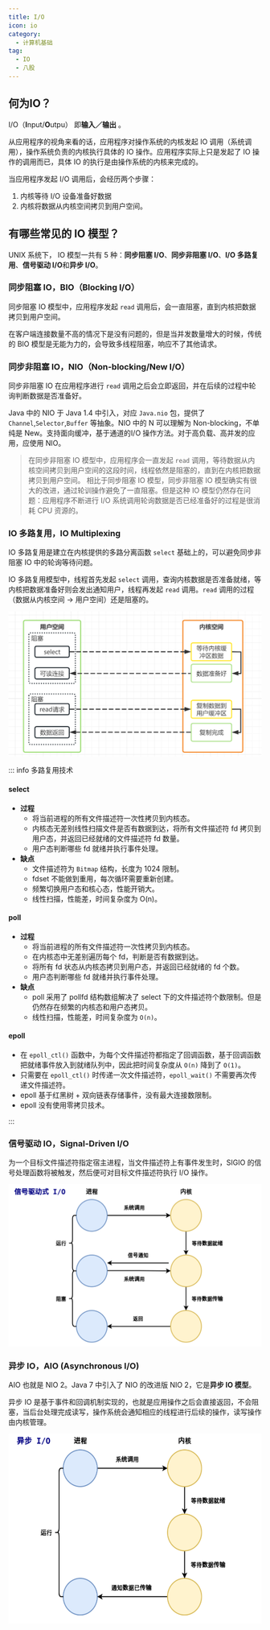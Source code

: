 ```yaml
---
title: I/O
icon: io
category:
  - 计算机基础
tag:
  - IO
  - 八股
---
```

## 何为IO？

I/O（**I**nput/**O**utpu） 即**输入／输出** 。

从应用程序的视角来看的话，应用程序对操作系统的内核发起 IO 调用（系统调用），操作系统负责的内核执行具体的 IO 操作。应用程序实际上只是发起了 IO 操作的调用而已，具体 IO 的执行是由操作系统的内核来完成的。

当应用程序发起 I/O 调用后，会经历两个步骤：

1. 内核等待 I/O 设备准备好数据
2. 内核将数据从内核空间拷贝到用户空间。

<!-- more -->

## 有哪些常见的 IO 模型？

UNIX 系统下， IO 模型一共有 5 种：**同步阻塞 I/O**、**同步非阻塞 I/O**、**I/O 多路复用**、**信号驱动 I/O**和**异步 I/O**。

### 同步阻塞 IO，BIO（Blocking I/O）

同步阻塞 IO 模型中，应用程序发起 `read` 调用后，会一直阻塞，直到内核把数据拷贝到用户空间。

在客户端连接数量不高的情况下是没有问题的，但是当并发数量增大的时候，传统的 BIO 模型是无能为力的，会导致多线程阻塞，响应不了其他请求。

### 同步非阻塞 IO，NIO（Non-blocking/New I/O）

同步非阻塞 IO 在应用程序进行 `read` 调用之后会立即返回，并在后续的过程中轮询判断数据是否准备好。

Java 中的 NIO 于 Java 1.4 中引入，对应 `Java.nio` 包，提供了 `Channel`,`Selector`,`Buffer` 等抽象。NIO 中的 N 可以理解为 Non-blocking，不单纯是 New。支持面向缓冲，基于通道的I/O 操作方法。对于高负载、高并发的应用，应使用 NIO。

> 在同步非阻塞 IO 模型中，应用程序会一直发起 `read` 调用，等待数据从内核空间拷贝到用户空间的这段时间，线程依然是阻塞的，直到在内核把数据拷贝到用户空间。
> 相比于同步阻塞 IO 模型，同步非阻塞 IO 模型确实有很大的改进，通过轮训操作避免了一直阻塞。但是这种 IO 模型仍然存在问题：应用程序不断进行 I/O 系统调用轮询数据是否已经准备好的过程是很消耗 CPU 资源的。

### IO 多路复用，IO Multiplexing

IO 多路复用是建立在内核提供的多路分离函数 `select` 基础上的，可以避免同步非阻塞 IO 中的轮询等待问题。

IO 多路复用模型中，线程首先发起 `select` 调用，查询内核数据是否准备就绪，等内核把数据准备好则会发出通知用户，线程再发起 `read` 调用。`read` 调用的过程（数据从内核空间 -> 用户空间）还是阻塞的。

![IO多路复用](/markdown/image-ioduolu.png)

::: info 多路复用技术

#### select
- **过程**
  - 将当前进程的所有文件描述符一次性拷贝到内核态。
  - 内核态无差别线性扫描文件是否有数据到达，将所有文件描述符 fd 拷贝到用户态，并返回已经就绪的文件描述符 fd 数量。
  - 用户态判断哪些 fd 就绪并执行事件处理。
- **缺点**
  - 文件描述符为 `Bitmap` 结构，长度为 1024 限制。
  - fdset 不能做到重用，每次循环需要重新创建。
  - 频繁切换用户态和核心态，性能开销大。
  - 线性扫描，性能差，时间复杂度为 O(n)。

#### poll
- **过程**
  - 将当前进程的所有文件描述符一次性拷贝到内核态。
  - 在内核态中无差别遍历每个 fd，判断是否有数据到达。
  - 将所有 fd 状态从内核态拷贝到用户态，并返回已经就绪的 fd 个数。
  - 用户态判断哪些 fd 就绪并执行事件处理。
- **缺点**
  - poll 采用了 pollfd 结构数组解决了 select 下的文件描述符个数限制。但是仍然存在频繁的内核态和用户态拷贝。
  - 线性扫描，性能差，时间复杂度为 `O(n)`。

#### epoll
- 在 `epoll_ctl()` 函数中，为每个文件描述符都指定了回调函数，基于回调函数把就绪事件放入到就绪队列中，因此把时间复杂度从 `O(n)` 降到了 `O(1)`。
- 只需要在 `epoll_ctl()` 时传递一次文件描述符，`epoll_wait()` 不需要再次传递文件描述符。
- epoll 基于红黑树 + 双向链表存储事件，没有最大连接数限制。
- epoll 没有使用零拷贝技术。

:::

### 信号驱动 IO，Signal-Driven I/O

为一个目标文件描述符指定宿主进程，当文件描述符上有事件发生时，SIGIO 的信号处理函数将被触发，然后便可对目标文件描述符执行 I/O 操作。

![SIGIO](/markdown/image-sigio.png)

### 异步 IO，AIO (Asynchronous I/O)

AIO 也就是 NIO 2。Java 7 中引入了 NIO 的改进版 NIO 2，它是**异步 IO 模型**。

异步 IO 是基于事件和回调机制实现的，也就是应用操作之后会直接返回，不会阻塞，当后台处理完成读写，操作系统会通知相应的线程进行后续的操作，读写操作由内核管理。

![AIO](/markdown/image-aio.png)
